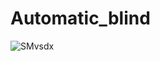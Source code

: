 # Automatic_blind

![SMvsdx](https://github.com/AlecRobinGould/Automatic_blind/assets/95220293/0e681252-c048-4ec0-98fc-be9b4478a0fd)

